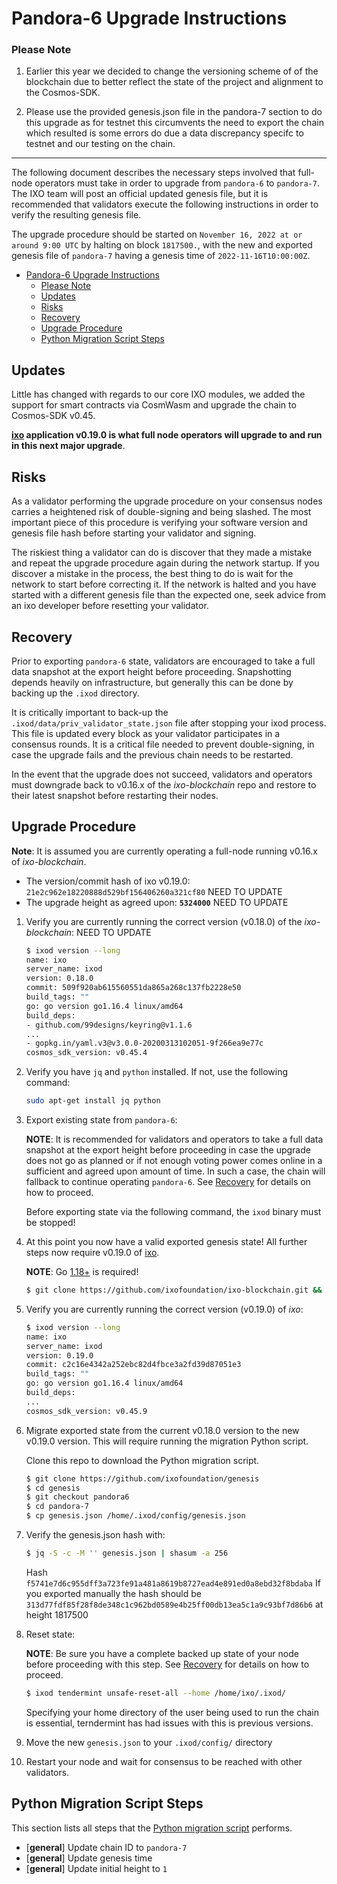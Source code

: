 # Pandora-6 Upgrade Instructions

### Please Note

1. Earlier this year we decided to change the versioning scheme of of the blockchain due to better reflect the state of the project and alignment to the Cosmos-SDK. 

2. Please use the provided genesis.json file in the pandora-7 section to do this upgrade as for testnet this circumvents the need to export the chain which resulted is some errors do due a data discrepancy specifc to testnet and our testing on the chain.

---

The following document describes the necessary steps involved that full-node operators
must take in order to upgrade from `pandora-6` to `pandora-7`. The IXO team
will post an official updated genesis file, but it is recommended that validators
execute the following instructions in order to verify the resulting genesis file.

The upgrade procedure should be started on `November 16, 2022 at or around 9:00 UTC` by halting on block `1817500.`, with the new and exported genesis file of `pandora-7` having a genesis time of `2022-11-16T10:00:00Z`.

- [Pandora-6 Upgrade Instructions](#pandora-6-upgrade-instructions)
    - [Please Note](#please-note)
  - [Updates](#updates)
  - [Risks](#risks)
  - [Recovery](#recovery)
  - [Upgrade Procedure](#upgrade-procedure)
  - [Python Migration Script Steps](#python-migration-script-steps)

## Updates

Little has changed with regards to our core IXO modules, we added the support for smart contracts via CosmWasm and upgrade the chain to Cosmos-SDK v0.45.

__[ixo](https://github.com/ixofoundation/ixo-blockchain) application v0.19.0 is
what full node operators will upgrade to and run in this next major upgrade__.

## Risks

As a validator performing the upgrade procedure on your consensus nodes carries a heightened risk of
double-signing and being slashed. The most important piece of this procedure is verifying your
software version and genesis file hash before starting your validator and signing.

The riskiest thing a validator can do is discover that they made a mistake and repeat the upgrade
procedure again during the network startup. If you discover a mistake in the process, the best thing
to do is wait for the network to start before correcting it. If the network is halted and you have
started with a different genesis file than the expected one, seek advice from an ixo developer
before resetting your validator.

## Recovery

Prior to exporting `pandora-6` state, validators are encouraged to take a full data snapshot at the
export height before proceeding. Snapshotting depends heavily on infrastructure, but generally this
can be done by backing up the `.ixod` directory.

It is critically important to back-up the `.ixod/data/priv_validator_state.json` file after stopping your ixod process. This file is updated every block as your validator participates in a consensus rounds. It is a critical file needed to prevent double-signing, in case the upgrade fails and the previous chain needs to be restarted.

In the event that the upgrade does not succeed, validators and operators must downgrade back to
v0.16.x of the _ixo-blockchain_ repo and restore to their latest snapshot before restarting their nodes.

## Upgrade Procedure

__Note__: It is assumed you are currently operating a full-node running v0.16.x of _ixo-blockchain_.

- The version/commit hash of ixo v0.19.0: `21e2c962e18220888d529bf156406260a321cf80` NEED TO UPDATE
- The upgrade height as agreed upon: **`5324000`** NEED TO UPDATE


1. Verify you are currently running the correct version (v0.18.0) of the _ixo-blockchain_:
NEED TO UPDATE
   ```bash
   $ ixod version --long
   name: ixo
   server_name: ixod
   version: 0.18.0
   commit: 509f920ab615560551da865a268c137fb2228e50
   build_tags: ""
   go: go version go1.16.4 linux/amd64
   build_deps:
   - github.com/99designs/keyring@v1.1.6
   ...
   - gopkg.in/yaml.v3@v3.0.0-20200313102051-9f266ea9e77c
   cosmos_sdk_version: v0.45.4
   ```

1. Verify you have `jq` and `python` installed. If not, use the following command:

   ```bash
   sudo apt-get install jq python
   ```
   
1. Export existing state from `pandora-6`:

   **NOTE**: It is recommended for validators and operators to take a full data snapshot at the export
   height before proceeding in case the upgrade does not go as planned or if not enough voting power
   comes online in a sufficient and agreed upon amount of time. In such a case, the chain will fallback
   to continue operating `pandora-6`. See [Recovery](#recovery) for details on how to proceed.

   Before exporting state via the following command, the `ixod` binary must be stopped!

1. At this point you now have a valid exported genesis state! All further steps now require
v0.19.0 of [ixo](https://github.com/ixofoundation/ixo-blockchain).

   **NOTE**: Go [1.18+](https://golang.org/dl/) is required!

   ```bash
   $ git clone https://github.com/ixofoundation/ixo-blockchain.git && cd ixo-blockchain && git checkout v0.19.0; make install
   ```

1. Verify you are currently running the correct version (v0.19.0) of _ixo_:

   ```bash
   $ ixod version --long
   name: ixo
   server_name: ixod
   version: 0.19.0
   commit: c2c16e4342a252ebc82d4fbce3a2fd39d87051e3
   build_tags: ""
   go: go version go1.16.4 linux/amd64
   build_deps:
   ...
   cosmos_sdk_version: v0.45.9
   ```

1. Migrate exported state from the current v0.18.0 version to the new v0.19.0 version. This will require running the migration Python script.
   
   Clone this repo to download the Python migration script.
   
   ```bash
   $ git clone https://github.com/ixofoundation/genesis
   $ cd genesis
   $ git checkout pandora6
   $ cd pandora-7
   $ cp genesis.json /home/.ixod/config/genesis.json
   ```
1. Verify the genesis.json hash with:
   ```bash
   $ jq -S -c -M '' genesis.json | shasum -a 256
   ```
   Hash ``` f5741e7d6c955dff3a723fe91a481a8619b8727ead4e891ed0a8ebd32f8bdaba ```
   If you exported manually the hash should be ```313d77fdf85f28f8de348c1c962bd0589e4b25ff00db13ea5c1a9c93bf7d86b6``` at height 1817500 
1. Reset state:

   **NOTE**: Be sure you have a complete backed up state of your node before proceeding with this step.
   See [Recovery](#recovery) for details on how to proceed.
   ```bash
   $ ixod tendermint unsafe-reset-all --home /home/ixo/.ixod/
   ```
   Specifying your home directory of the user being used to run the chain is essential, terndermint has had issues with this is previous versions.  

1. Move the new `genesis.json` to your `.ixod/config/` directory

1. Restart your node and wait for consensus to be reached with other validators.

## Python Migration Script Steps

This section lists all steps that the [Python migration script](./scripts/migrate_export_from_v0.18.0_to_v0.19.0.py) performs.

- [**general**] Update chain ID to `pandora-7`
- [**general**] Update genesis time
- [**general**] Update initial height to `1`
